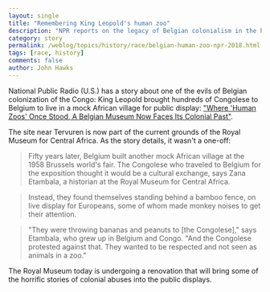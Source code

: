 ```yaml
---
layout: single
title: "Remembering King Leopold's human zoo"
description: "NPR reports on the legacy of Belgian colonialism in the history of the Royal Museum for Central Africa."
category: story
permalink: /weblog/topics/history/race/belgian-human-zoo-npr-2018.html
tags: [race, history]
comments: false
author: John Hawks
---
```


National Public Radio (U.S.) has a story about one of the evils of Belgian colonization of the Congo: King Leopold brought hundreds of Congolese to Belgium to live in a mock African village for public display: <a href="https://www.npr.org/2018/09/26/649600217/where-human-zoos-once-stood-a-belgian-museum-now-faces-its-colonial-past?utm_source=facebook.com&utm_medium=social&utm_campaign=npr&utm_term=nprnews&utm_content=20180930">"Where 'Human Zoos' Once Stood, A Belgian Museum Now Faces Its Colonial Past"</a>.

The site near Tervuren is now part of the current grounds of the Royal Museum for Central Africa. As the story details, it wasn't a one-off:

<blockquote>Fifty years later, Belgium built another mock African village at the 1958 Brussels world's fair. The Congolese who traveled to Belgium for the exposition thought it would be a cultural exchange, says Zana Etambala, a historian at the Royal Museum for Central Africa.</blockquote>

<blockquote>Instead, they found themselves standing behind a bamboo fence, on live display for Europeans, some of whom made monkey noises to get their attention.</blockquote>

<blockquote>"They were throwing bananas and peanuts to [the Congolese]," says Etambala, who grew up in Belgium and Congo. "And the Congolese protested against that. They wanted to be respected and not seen as animals in a zoo."</blockquote>

The Royal Museum today is undergoing a renovation that will bring some of the horrific stories of colonial abuses into the public displays.


